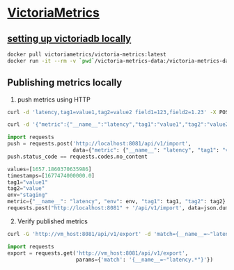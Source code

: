 # [VictoriaMetrics](https://victoriametrics.com/)

## [setting up victoriadb locally](https://docs.victoriametrics.com/Quick-Start.html#starting-vm-cluster-via-docker)
``` bash
docker pull victoriametrics/victoria-metrics:latest
docker run -it --rm -v `pwd`/victoria-metrics-data:/victoria-metrics-data -p 8081:8428 victoriametrics/victoria-metrics:latest
```

## Publishing metrics locally

1. push metrics using HTTP

``` bash
curl -d 'latency,tag1=value1,tag2=value2 field1=123,field2=1.23' -X POST 'http://localhost:8081/write'

curl -d '{"metric":{"__name__":"latency","tag1":"value1","tag2":"value2"},"values":[1.23],"timestamps":[1676626627000]}' -X POST http://localhost:8081/api/v1/import
```

``` python
import requests
push = requests.post('http://localhost:8081/api/v1/import',
                     data={"metric": {"__name__": "latency", "tag1": "value1", "tag2": "value2"}, "values": [1.23], "timestamps": [1676626627000]})
push.status_code == requests.codes.no_content

values=[1657.1860370635986]
timestamps=[1677474000000.0]
tag1="value1"
tag2="value"
env="staging"
metric={"__name__": "latency", "env": env, "tag1": tag1, "tag2": tag2}
requests.post("http://localhost:8081" + '/api/v1/import', data=json.dumps({"metric": metric, "values": values, "timestamps": timestamps}), verify=False)
```

2. Verify published metrics
```bash
curl -G 'http://vm_host:8081/api/v1/export' -d 'match={__name__=~"latency.*"}'
```
``` python
import requests
export = requests.get('http://vm_host:8081/api/v1/export',
                      params={'match': '{__name__=~"latency.*"}'})
```